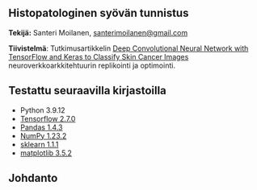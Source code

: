## Histopatologinen syövän tunnistus 

**Tekijä:** Santeri Moilanen, santerimoilanen@gmail.com

**Tiivistelmä**: Tutkimusartikkelin [Deep Convolutional Neural Network with TensorFlow and Keras to Classify Skin Cancer Images](https://www.researchgate.net/publication/343409875_Deep_Convolutional_Neural_Network_with_TensorFlow_and_Keras_to_Classify_Skin_Cancer_Images) neuroverkkoarkkitehtuurin replikointi ja optimointi.

## Testattu seuraavilla kirjastoilla

- Python 3.9.12
- [Tensorflow 2.7.0](https://www.tensorflow.org/overview/?hl=fi)
- [Pandas 1.4.3](https://pandas.pydata.org/)
- [NumPy 1.23.2](https://numpy.org/)
- [sklearn 1.1.1](https://scikit-learn.org/)
- [matplotlib 3.5.2](https://matplotlib.org/)


## Johdanto
